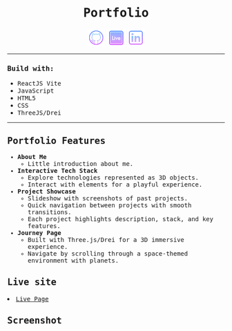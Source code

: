 <h1 align="center"><samp>Portfolio</samp> </h1>
<p align="center"> 
  <a href="https://github.com/xoFrey" target="_blank"> <img width="40" align="center" src="./public/img/github.png"/></a>
  <a href="https://silentmoon.superprojekte.de" target="_blank"> <img width="45" align="center" src="./public/img/livepage.png"/></a>
  <a href="https://www.linkedin.com/in/izelacar/" target="_blank"> <img width="40" align="center" src="./public/img/linkedin.png"/></a>
</p>


<hr/>

<h3><samp>Build with:</samp></h3>
<ul>
<li><samp>ReactJS Vite</samp></li>
<li><samp>JavaScript</samp></li>
<li><samp>HTML5</samp></li>
<li><samp>CSS</samp></li>
<li><samp>ThreeJS/Drei</samp></li>
</ul>

<hr/>

<samp>
  <h2>Portfolio Features</h2>
  <ul>
    <li>
      <strong>About Me</strong>
      <ul>
        <li>Little introduction about me.</li>
      </ul>
    </li>
    <li>
      <strong>Interactive Tech Stack</strong>
      <ul>
        <li>Explore technologies represented as 3D objects.</li>
        <li>Interact with elements for a playful experience.</li>
      </ul>
    </li>
    <li>
      <strong>Project Showcase</strong>
      <ul>
        <li>Slideshow with screenshots of past projects.</li>
        <li>Quick navigation between projects with smooth transitions.</li>
        <li>Each project highlights description, stack, and key features.</li>
      </ul>
    </li>
    <li>
      <strong>Journey Page</strong>
      <ul>
        <li>Built with Three.js/Drei for a 3D immersive experience.</li>
        <li>Navigate by scrolling through a space-themed environment with planets.</li>
      </ul>
    </li>
  </ul>
</samp>


<h2><samp>Live site</samp></h2>
<li><samp><a href="https://portfolio.izel-acar.de">Live Page</a></samp></li>

<h2><samp>Screenshot</samp></h2>

